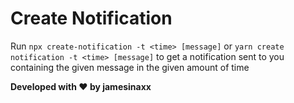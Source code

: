 # Create Notification

Run `npx create-notification -t <time> [message]` or `yarn create notification -t <time> [message]` to get a notification sent to you containing the given message in the given amount of time

**Developed with ❤️ by jamesinaxx**
